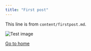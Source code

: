 ```yaml
---
title: "First post"
---
```


This line is from `content/firstpost.md`.

![Test image](images/maze-room-1.jpg)

[Go to home](/)
